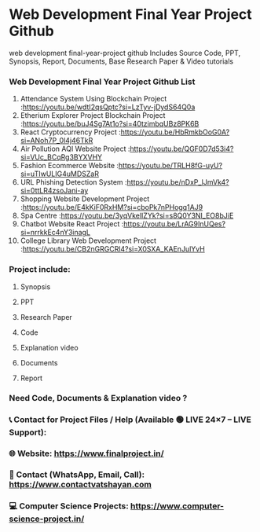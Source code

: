 # Web Development Final Year Project Github
web development final-year-project github Includes Source Code, PPT, Synopsis, Report, Documents, Base Research Paper &amp; Video tutorials

### Web Development Final Year Project Github List
1. Attendance System Using Blockchain Project	               :https://youtu.be/wdtI2qsQptc?si=LzTyv-jDydS64Q0a
2. Etherium Explorer Project Blockchain Project                :https://youtu.be/buJ4Sg7At1o?si=40tzimbqUBz8PK6B
3. React Cryptocurrency Project                                :https://youtu.be/HbRmkbOoG0A?si=ANoh7P_0l4j46TkR
4. Air Pollution AQI Website Project                           :https://youtu.be/QGF0D7d53i4?si=VUc_BCqRg3BYXVHY
5. Fashion Ecommerce Website                                   :https://youtu.be/TRLH8fG-uyU?si=uTIwULIG4uMDSZaR
6. URL Phishing Detection System                               :https://youtu.be/nDxP_lJmVk4?si=0ttLR4zsoJani-ay
7. Shopping Website Development Project	                     :https://youtu.be/E4kKiF0RxHM?si=cboPk7nPHogq1AJ9    
8. Spa Centre	                                                :https://youtu.be/3yqVkelIZYk?si=s8Q0Y3NI_EO8bJiE
9. Chatbot Website React Project	                              :https://youtu.be/LrAG9InUQes?si=nrrkkEc4nY3inagL
10. College Library Web Development Project	                   :https://youtu.be/CB2nGRGCRl4?si=X0SXA_KAEnJulYvH
   
### Project include: 

1. Synopsis

2. PPT

3. Research Paper


4. Code

5. Explanation video

6. Documents

7. Report


### Need Code, Documents & Explanation video ? 

### 📞 Contact for Project Files / Help (Available 🟢 LIVE 24×7 – LIVE Support):

### 🌐 Website: https://www.finalproject.in/

### 📲 Contact (WhatsApp, Email, Call): https://www.contactvatshayan.com

### 💻 Computer Science Projects: https://www.computer-science-project.in/
